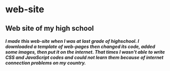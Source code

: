 # web-site
<h2>Web site of my high school</h2>

<h5>I made this web-site when I was at last grade of  highschool. I downloaded a template of web-pages then changed its code, 
added some images, then put it on the internet. That times I wasn't able to write  CSS and JavaScript codes and could not 
learn them because of internet connection problems on my country.</h5>
